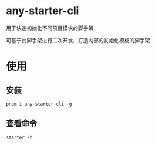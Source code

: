 # any-starter-cli

用于快速初始化不同项目模块的脚手架

可基于此脚手架进行二次开发，打造内部的初始化模板的脚手架

# 使用

## 安装

```shell
pnpm i any-starter-cli -g

```

## 查看命令

```shell
starter -h

```
